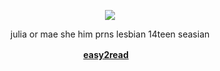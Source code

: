
  <p align="center">
</p>
 <p align="center">
<img src="https://limbuscompany.wiki.gg/images/1/15/R.B._Chef_de_Cuisine_Ry%C5%8Dsh%C5%AB_Hurt_Sprite.png?20231122160053" data-canonical-src="(https://pbs.twimg.com/media/GYszLABX0AAIY8N?format=jpg&name=4096x4096)" width =  />
</p>

<p align="center">
 julia or mae she him prns lesbian 14teen seasian
  </p>
<div align="center">
  
  
<b>[easy2read](https://rentry.co/fishmael)ㅤ</b>






